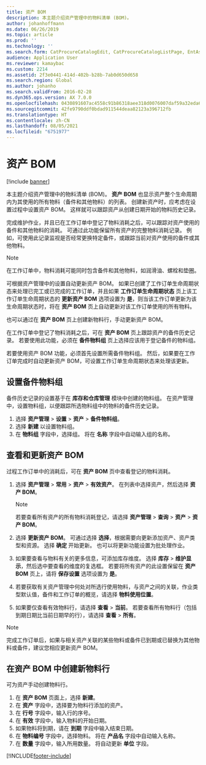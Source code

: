 ```yaml
---
title: 资产 BOM
description: 本主题介绍资产管理中的物料清单 (BOM)。
author: johanhoffmann
ms.date: 06/26/2019
ms.topic: article
ms.prod: ''
ms.technology: ''
ms.search.form: CatProcureCatalogEdit, CatProcureCatalogListPage, EntAssetStandardSparePartsItemGroup, EntAssetObjectBOM
audience: Application User
ms.reviewer: kamaybac
ms.custom: 2214
ms.assetid: 2f3e0441-414d-402b-b28b-7ab0d650d658
ms.search.region: Global
ms.author: johanho
ms.search.validFrom: 2016-02-28
ms.dyn365.ops.version: AX 7.0.0
ms.openlocfilehash: 0430891607ac4558c91b86318aee318d0076007daf59a32eda65cb411d274b3a
ms.sourcegitcommit: 42fe9790ddf0bdad911544deaa82123a396712fb
ms.translationtype: HT
ms.contentlocale: zh-CN
ms.lasthandoff: 08/05/2021
ms.locfileid: "6751977"
---
```

# <a name="asset-boms"></a>资产 BOM

[!include [banner](../../includes/banner.md)]

 

本主题介绍资产管理中的物料清单 (BOM)。 **资产 BOM** 也显示资产整个生命周期内为其使用的所有物料（备件和其他物料）的列表。 创建新资产时，应考虑在设置过程中设置资产 BOM。 这样就可以跟踪资产从创建日期开始的物料历史记录。

完成维护作业，并且已在工作订单中登记了物料消耗之后，可以跟踪对资产使用的备件和其他物料的消耗。 可通过此功能保留所有资产的完整物料消耗记录。 例如，可使用此记录监视是否经常更换特定备件，或跟踪当前对资产使用的备件或其他物料。

> [!NOTE]
> 在工作订单中，物料消耗可能同时包含备件和其他物料，如润滑油、螺栓和垫圈。

可根据资产管理中的设置自动更新资产 BOM。 如果已创建了工作订单生命周期状态来处理已完工或已完成的工作订单，并且如果 **工作订单生命周期状态** 页上该工作订单生命周期状态的 **更新资产 BOM** 选项设置为 **是**，则当该工作订单更新为该生命周期状态时，将在 **资产 BOM** 页上自动更新对该工作订单使用的所有物料。 


也可以通过在 **资产 BOM** 页上创建新物料行，手动更新资产 BOM。

在工作订单中登记了物料消耗之后，可在 **资产 BOM** 页上跟踪资产的备件历史记录。 若要使用此功能，必须在 **备件物料组** 页上选择应该用于登记备件的物料组。

若要使用资产 BOM 功能，必须首先设置所需备件物料组。 然后，如果要在工作订单完成时自动更新资产 BOM，可设置工作订单生命周期状态来处理该更新。 


## <a name="set-up-spare-parts-item-groups"></a>设置备件物料组

备件历史记录的设置基于在 **库存和仓库管理** 模块中创建的物料组。 在资产管理中，设置物料组，以便跟踪所选物料组中的物料的备件历史记录。

1. 选择 **资产管理** \> **设置** \> **资产** \> **备件物料组**。
2. 选择 **新建** 以设置物料组。
3. 在 **物料组** 字段中，选择组。 将在 **名称** 字段中自动输入组的名称。

## <a name="view-and-update-asset-boms"></a>查看和更新资产 BOM

过程工作订单中的消耗后，可在 **资产 BOM** 页中查看登记的物料消耗。

1. 选择 **资产管理** \> **常用** \> **资产** \> **有效资产**。 在列表中选择资产，然后选择 **资产 BOM**。

    > [!NOTE]
    > 若要查看所有资产的所有物料消耗登记，请选择 **资产管理** \> **查询** \> **资产** \> **资产 BOM**。

2. 选择 **更新资产 BOM**。 可通过选择 **选择**，根据需要向更新添加资产、资产类型和资源。 选择 **确定** 开始更新。 也可以将更新功能设置为批处理作业。
3. 如果要查看与物料有关的更多信息，可添加库存维度。 选择 **库存** \> **维护显示**，然后选中要查看的维度的复选框。 若要将所有资产的此设置保留在 **资产 BOM** 页上，请将 **保存设置** 选项设置为 **是**。
4. 若要获取有关资产管理中何处对所选行使用物料，与资产之间的关联，作业类型默认值，备件和工作订单的概览，请选择 **物料使用位置**。 
5. 如果要仅查看有效物料行，请选择 **查看** \> **当前**。 若要查看所有物料行（包括到期日期比当前日期早的行），请选择 **查看** \> **所有**。

> [!NOTE]
> 完成工作订单后，如果与相关资产关联的某些物料或备件已到期或已替换为其他物料或备件，建议您相应更新资产 BOM。

## <a name="create-a-new-item-line-in-an-asset-bom"></a>在资产 BOM 中创建新物料行

可为资产手动创建物料行。

1. 在 **资产 BOM** 页面上，选择 **新建**。
2. 在 **资产** 字段中，选择要为物料行添加的资产。
3. 在 **行号** 字段中，输入行的序号。
4. 在 **有效** 字段中，输入物料的开始日期。
5. 如果物料将到期，请在 **到期** 字段中输入结束日期。
6. 在 **物料编号** 字段中，选择物料。 将在 **产品名** 字段中自动输入名称。
7. 在 **数量** 字段中，输入所用数量。 将自动更新 **单位** 字段。


[!INCLUDE[footer-include](../../../includes/footer-banner.md)]